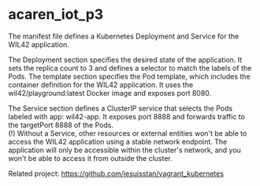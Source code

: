 # acaren_iot_p3

The manifest file defines a Kubernetes Deployment and Service for the WIL42 application.

The Deployment section specifies the desired state of the application. It sets the replica count to 3 and defines a selector to match the labels of the Pods. The template section specifies the Pod template, which includes the container definition for the WIL42 application. It uses the wil42/playground:latest Docker image and exposes port 8080.

The Service section defines a ClusterIP service that selects the Pods labeled with app: wil42-app. It exposes port 8888 and forwards traffic to the targetPort 8888 of the Pods.\
(!) Without a Service, other resources or external entities won't be able to access the WIL42 application using a stable network endpoint. The application will only be accessible within the cluster's network, and you won't be able to access it from outside the cluster.

Related project: https://github.com/jesuisstan/vagrant_kubernetes
